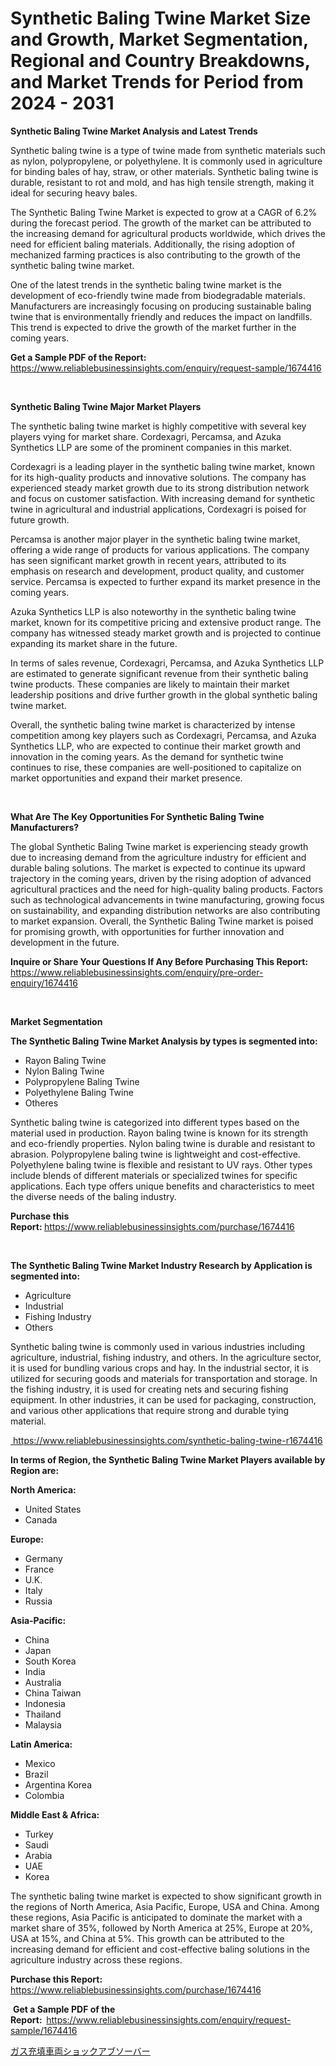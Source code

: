 <p><h1>Synthetic Baling Twine Market Size and Growth, Market Segmentation, Regional and Country Breakdowns, and Market Trends for Period from 2024 -  2031</h1></p><p><strong>Synthetic Baling Twine Market Analysis and Latest Trends</strong></p>
<p><p>Synthetic baling twine is a type of twine made from synthetic materials such as nylon, polypropylene, or polyethylene. It is commonly used in agriculture for binding bales of hay, straw, or other materials. Synthetic baling twine is durable, resistant to rot and mold, and has high tensile strength, making it ideal for securing heavy bales.</p><p>The Synthetic Baling Twine Market is expected to grow at a CAGR of 6.2% during the forecast period. The growth of the market can be attributed to the increasing demand for agricultural products worldwide, which drives the need for efficient baling materials. Additionally, the rising adoption of mechanized farming practices is also contributing to the growth of the synthetic baling twine market.</p><p>One of the latest trends in the synthetic baling twine market is the development of eco-friendly twine made from biodegradable materials. Manufacturers are increasingly focusing on producing sustainable baling twine that is environmentally friendly and reduces the impact on landfills. This trend is expected to drive the growth of the market further in the coming years.</p></p>
<p><strong>Get a Sample PDF of the Report:&nbsp;</strong> <a href="https://www.reliablebusinessinsights.com/enquiry/request-sample/1674416">https://www.reliablebusinessinsights.com/enquiry/request-sample/1674416</a></p>
<p>&nbsp;</p>
<p><strong>Synthetic Baling Twine Major Market Players</strong></p>
<p><p>The synthetic baling twine market is highly competitive with several key players vying for market share. Cordexagri, Percamsa, and Azuka Synthetics LLP are some of the prominent companies in this market.</p><p>Cordexagri is a leading player in the synthetic baling twine market, known for its high-quality products and innovative solutions. The company has experienced steady market growth due to its strong distribution network and focus on customer satisfaction. With increasing demand for synthetic twine in agricultural and industrial applications, Cordexagri is poised for future growth.</p><p>Percamsa is another major player in the synthetic baling twine market, offering a wide range of products for various applications. The company has seen significant market growth in recent years, attributed to its emphasis on research and development, product quality, and customer service. Percamsa is expected to further expand its market presence in the coming years.</p><p>Azuka Synthetics LLP is also noteworthy in the synthetic baling twine market, known for its competitive pricing and extensive product range. The company has witnessed steady market growth and is projected to continue expanding its market share in the future.</p><p>In terms of sales revenue, Cordexagri, Percamsa, and Azuka Synthetics LLP are estimated to generate significant revenue from their synthetic baling twine products. These companies are likely to maintain their market leadership positions and drive further growth in the global synthetic baling twine market.</p><p>Overall, the synthetic baling twine market is characterized by intense competition among key players such as Cordexagri, Percamsa, and Azuka Synthetics LLP, who are expected to continue their market growth and innovation in the coming years. As the demand for synthetic twine continues to rise, these companies are well-positioned to capitalize on market opportunities and expand their market presence.</p></p>
<p>&nbsp;</p>
<p><strong>What Are The Key Opportunities For Synthetic Baling Twine Manufacturers?</strong></p>
<p><p>The global Synthetic Baling Twine market is experiencing steady growth due to increasing demand from the agriculture industry for efficient and durable baling solutions. The market is expected to continue its upward trajectory in the coming years, driven by the rising adoption of advanced agricultural practices and the need for high-quality baling products. Factors such as technological advancements in twine manufacturing, growing focus on sustainability, and expanding distribution networks are also contributing to market expansion. Overall, the Synthetic Baling Twine market is poised for promising growth, with opportunities for further innovation and development in the future.</p></p>
<p><strong>Inquire or Share Your Questions If Any Before Purchasing This Report:</strong> <a href="https://www.reliablebusinessinsights.com/enquiry/pre-order-enquiry/1674416">https://www.reliablebusinessinsights.com/enquiry/pre-order-enquiry/1674416</a></p>
<p>&nbsp;</p>
<p><strong>Market Segmentation</strong></p>
<p><strong>The Synthetic Baling Twine Market Analysis by types is segmented into:</strong></p>
<p><ul><li>Rayon Baling Twine</li><li>Nylon Baling Twine</li><li>Polypropylene Baling Twine</li><li>Polyethylene Baling Twine</li><li>Otheres</li></ul></p>
<p><p>Synthetic baling twine is categorized into different types based on the material used in production. Rayon baling twine is known for its strength and eco-friendly properties. Nylon baling twine is durable and resistant to abrasion. Polypropylene baling twine is lightweight and cost-effective. Polyethylene baling twine is flexible and resistant to UV rays. Other types include blends of different materials or specialized twines for specific applications. Each type offers unique benefits and characteristics to meet the diverse needs of the baling industry.</p></p>
<p><strong>Purchase this Report:&nbsp;</strong><a href="https://www.reliablebusinessinsights.com/purchase/1674416">https://www.reliablebusinessinsights.com/purchase/1674416</a></p>
<p>&nbsp;</p>
<p><strong>The Synthetic Baling Twine Market Industry Research by Application is segmented into:</strong></p>
<p><ul><li>Agriculture</li><li>Industrial</li><li>Fishing Industry</li><li>Others</li></ul></p>
<p><p>Synthetic baling twine is commonly used in various industries including agriculture, industrial, fishing industry, and others. In the agriculture sector, it is used for bundling various crops and hay. In the industrial sector, it is utilized for securing goods and materials for transportation and storage. In the fishing industry, it is used for creating nets and securing fishing equipment. In other industries, it can be used for packaging, construction, and various other applications that require strong and durable tying material.</p></p>
<p><a href="https://www.reliablebusinessinsights.com/synthetic-baling-twine-r1674416">&nbsp;https://www.reliablebusinessinsights.com/synthetic-baling-twine-r1674416</a></p>
<p><strong>In terms of Region, the Synthetic Baling Twine Market Players available by Region are:</strong></p>
<p>
    <p> <strong> North America: </strong>
        <ul>
            <li>United States</li>
            <li>Canada</li>
        </ul>
        </p> 
    <p> <strong> Europe: </strong>
        <ul>
            <li>Germany</li>
            <li>France</li>
            <li>U.K.</li>
            <li>Italy</li>
            <li>Russia</li>
        </ul>
        </p> 
    <p> <strong> Asia-Pacific: </strong>
        <ul>
            <li>China</li>
            <li>Japan</li>
            <li>South Korea</li>
            <li>India</li>
            <li>Australia</li>
            <li>China Taiwan</li>
            <li>Indonesia</li>
            <li>Thailand</li>
            <li>Malaysia</li>
        </ul>
        </p> 
    <p> <strong> Latin America: </strong>
        <ul>
            <li>Mexico</li>
            <li>Brazil</li>
            <li>Argentina Korea</li>
            <li>Colombia</li>
        </ul>
        </p> 
    <p> <strong> Middle East & Africa: </strong>
        <ul>
            <li>Turkey</li>
            <li>Saudi</li>
            <li>Arabia</li>
            <li>UAE</li>
            <li>Korea</li>
        </ul>
    </p>
    </p>
<p><p>The synthetic baling twine market is expected to show significant growth in the regions of North America, Asia Pacific, Europe, USA and China. Among these regions, Asia Pacific is anticipated to dominate the market with a market share of 35%, followed by North America at 25%, Europe at 20%, USA at 15%, and China at 5%. This growth can be attributed to the increasing demand for efficient and cost-effective baling solutions in the agriculture industry across these regions.</p></p>
<p><strong>Purchase this Report: </strong><a href="https://www.reliablebusinessinsights.com/purchase/1674416">https://www.reliablebusinessinsights.com/purchase/1674416</a></p>
<p>&nbsp;<strong>Get a Sample PDF of the Report:&nbsp;&nbsp;</strong><a href="https://www.reliablebusinessinsights.com/enquiry/request-sample/1674416">https://www.reliablebusinessinsights.com/enquiry/request-sample/1674416</a></p>
<p><strong></strong></p>
<p><p><a href="https://github.com/moulafa/Market-Research-Report-List-1/blob/main/3087930106994.md">ガス充填車両ショックアブソーバー</a></p></p>